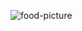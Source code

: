 ![food-picture](https://post.healthline.com/wp-content/uploads/2020/07/pizza-beer-1200x628-facebook-1200x628.jpg)
